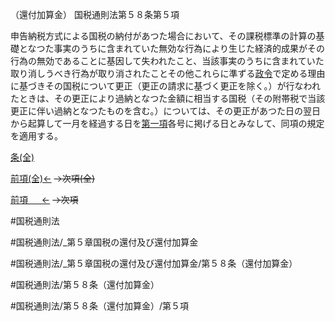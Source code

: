 （還付加算金）
国税通則法第５８条第５項

申告納税方式による国税の納付があつた場合において、その課税標準の計算の基礎となつた事実のうちに含まれていた無効な行為により生じた経済的成果がその行為の無効であることに基因して失われたこと、当該事実のうちに含まれていた取り消しうべき行為が取り消されたことその他これらに準ずる[政令](国税通則法施行＿令＿第２４条第４項)で定める理由に基づきその国税について更正（更正の請求に基づく更正を除く。）が行なわれたときは、その更正により過納となつた金額に相当する国税（その附帯税で当該更正に伴い過納となつたものを含む。）については、その更正があつた日の翌日から起算して一月を経過する日を[第一項](国税通則法＿＿＿＿＿第５８条第１項)各号に掲げる日とみなして、同項の規定を適用する。

[条(全)](国税通則法＿＿＿＿＿第５８条_.md)

[前項(全)←](国税通則法＿＿＿＿＿第５８条第４項_.md)  ~~→次項(全)~~

[前項 　 ←](国税通則法＿＿＿＿＿第５８条第４項.md)  ~~→次項~~



#国税通則法

#国税通則法/_第５章国税の還付及び還付加算金

#国税通則法/_第５章国税の還付及び還付加算金/第５８条（還付加算金）

#国税通則法/第５８条（還付加算金）

#国税通則法/第５８条（還付加算金）/第５項

